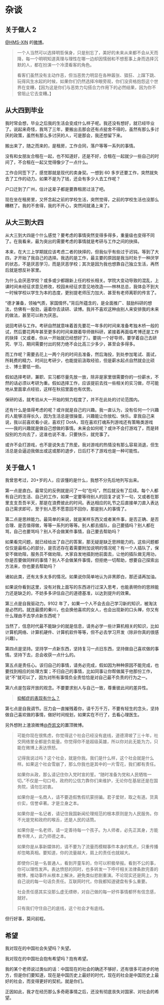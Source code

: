 # 杂谈

## 关于做人 2

[@HMS-XIN](https://weibo.com/u/2809151872) 的[微博](https://weibo.com/2809151872/JrqmppZQj)。

> 一个人当然可以选择明哲保身，只是别忘了，美好的未来从来都不会从天而降，每一个明明知道真理与理性在哪一边却因懦弱和不想惹事上身而选择沉默的人，都在扮演一个冷漠看客的角色。
>
> 看客们虽然没有主动作恶，但当恶势力明显在各种嚣张、猖狂、上蹿下跳、玩得风生水起的时候，如果你们仍然选择冷眼旁观，你们没资格抱怨这个世界在变糟，【因为这是你们与恶势力勾搭合力作用下的必然结果，因为你不曾阻止它去变糟。】

## 从大四到毕业

我时常会想，毕业之后我的生活会变成什么样子呢。我还没有想好，就已经毕业了。说起来奇怪，我骂了三年，要搬出去那会还有点挺舍不得的，虽然有那么多讨厌的政策，虽然有那么多讨厌的人，可是那会，我还想留下来。

搬出来了，随之而来的，是租房，工作合同，落户等等一系列的事情。

没有和女朋友合租在一起，也不知道好，还是不好，合租在一起就少一些自己的时间了，不合租在一起又觉得像少了一点什么。

工作合同签下了，感觉那就是现代的卖身契。一想到 60 多岁还要工作，突然就失去了工作的动力。如果不是为了钱，还会有多少人去工作呢？

户口迁到了广州，估计这辈子都是要靠租房过活了吧。

现在坐在租房里，又怀念起之前的学校生活，突然觉得，之前的学校生活也没那么糟糕了。我的不舍得，我的不开心，突然间就涌上来了。

## 从大三到大四

从大三到大四是个什么感觉？要考虑的事情突然变得多得多，重量级也变得不同了。在我看来，最为突出的需要考虑的事情就是考研与工作之间的抉择。

本来，在大三上学期就应该考虑二者的抉择的，但我似乎有些过于迟钝。等到了大四，才开始了我自己的选择。我选的是工作，最主要的原因是我当时处于一种厌学的状态，不是厌恶学习，而是厌恶学校；其次是因为我也想靠自己独立生活，再然后就是想反补家里。

为什么会厌恶学校？或多或少都跟新上任的校长相关。学院大变动导致的混乱，上课时间未经征求意见修改，校园未经征求意见地改造——林林总总，我体会不到大一时候学校以学生为本的态度，更别提老师压力加大、甚至有老师离职的传言了。

“德才兼备，领袖气质，家国情怀。”背后所蕴含的，是全面推广、鼓励科研的想法，仿佛有一股劲，逼着你去读研、读博。我并不喜欢这种由别人来安排我的未来的做法，甚至可以称为厌恶。

说回考研与工作。考研自然就意味着首先要花一年多的时间来准备考独木桥一般的试，然后要花两年甚至更多的时间来跟着导师做科研，紧接着再面临考博还是工作的抉择（又或者，你从一开始就已经想好了）。要挑一个好导师，要学着自己去研究、学习，期间需要付出的努力绝不会比高三少多少，甚至会多得多。

而工作呢？需要去花上一两个月的时间去准备，然后海投，到处参加笔试、面试，所耗费的精力、时间比考研少，也能提前汲取经验，但是薪水起点自然就会比硕士、博士要低一些。

假如选择考研，兼职、实习都尽量先放一放，除非是家里很需要你的一份薪水，不然的话必须以考研为重。假如选择工作，应该提前去找一些相关的实习做，尽可能地从里面拿点经验，这样在秋招里面也有优势。

保研的话，就考验从大一开始的努力程度了，并不在此处的讨论范围内。

还有什么是值得考虑的呢？或许就是自己的兴趣。我一直认为，没有任何一个兴趣的人能够活得长久，因为生活总是很操蛋，兴趣能让你放松、快乐。拿我自己来说，我以前喜欢看小说，喜欢打 DotA，现在喜欢打魂系列游戏还有策略类游戏——我的兴趣就是做自己想做的事情。未来会如何呢？或许不会打游戏了，而是转投别的方向去了，这谁也说不准，只要快乐，就完事了。

或许不会打游戏，也不是说失去了热爱。我对游戏的热情没有那么容易消退，但生活总是会逼迫我做出或这或那的退步，日后打不了游戏也是一种可能性。

## 关于做人 1

我曾思考过，20+岁的人，应该懂的是什么，我想不分先后地列写出来。

第一点是直白。最常见的反例就是问了一句“在吗”，然后就没有了后续。每个人都有自己的生活、自己的工作，如果一定要等待别人的回复才说下一句，又或者在那里支支吾吾半天，那是在浪费彼此的时间。表达相应的礼节之后直接单刀直入表达自己需求即可，至于别人愿不愿意回不回你，那是别人的事情了。

第二点是思辨能力。最简单的来说，就是某样东西又或者某件事，是否正确、是否合理、是否值得做，等等一系列的等等。别人都去插队，自己要插吗？别人都在骂，自己也要骂吗？别人不会做某件事情，自己要去帮助吗？

如果看完问题，就已经给出了自己的答案，那无疑是缺乏思辨能力的。这些问题都仅仅是最核心的部分，是否还存在着需要附加说明的情况呢？有一个人插队了，保安不做劝阻，服务员不做劝阻，大家自发地插到他前面去，让他的插队做无用功，你是否要做同样的事情？别人不会做某件事情，但拒绝一切帮助，想要自己探索出方法来，你也要去帮助吗？

诸如此类，还有太多太多的情况。如果说你简单地认为非黑即白，那还请再加油。

如果说你看到这里，没有对我上面写的东西进行过深入思考，也能表明你的思辨能力还是缺乏的，不妨多多评估自己的道德基准，以达到提升的效果。

第三点是自我驱动力。9102 年了，如果一个人不会去自己学习新的知识，被淘汰是必然的。就连最摸的秦川，也会换他喜欢的女人，也会出现新的口头禅，你又有什么理由不去学点新东西呢？

当然了，信息时代最不能缺少的就是信息，请务必学一些计算机相关的知识，比如计算机网络、计算机硬件、计算机软件等等，但不必去学习开发（除非你真的很感兴趣）。

第四点是坚持。坚持学一点新东西，坚持复习一点旧东西，坚持做自己喜欢做的事情。坚持下去，总会收获一点什么的。

第五点是责任心。该归自己的事情，请务必完成，假如因为种种原因不能完成，也要找到相应的处理方案；不归自己的事情，比如同事让你帮做属于他那份工作，说“不”就可以了，因为对所有事情负全责恰恰是对自己最不负责的行为之一。

第六点是包容开放的观念。不要要求别人与自己一致，尊重彼此间的差异性。

> [抑郁症的表现有什么？](https://www.zhihu.com/question/20181996)

第七点是自我调节。压力会一直摧残着你，请千万千万，不要有轻生的念头，坚持做自己喜欢做的事情，做好时间规划，如果实在不行了，去看心理医生。

另外想附上渣浪微博[@乔凯文](https://weibo.com/u/6038922387?is_all=1)的置顶微博。

> 可能你现在很焦虑，你觉得这个社会已经没有底线，道德滑坡了三十年，社交网络里全都是负能量。你觉得你不是超级英雄，所以你对此无能为力，只能在微博上表达愤怒。
>
> 记得我说过吗？这个社会，就是你我。我们是什么样，这个社会就是什么样。如果这个社会雪崩了，那么你我也是其中的一片雪花，我们都有责任。
>
> 如果你从政，那么请记住你入党时宣的誓。“随时准备为党和人民牺牲一切。”不仅是一句口号。政府的公信力靠你们来维护，无论你在基层还是在国务院，请勿忘初衷。
>
> 如果你是一名商人，请不要造假售假坑蒙拐骗。君子爱财，取之有道。货真价实，信誉卓著。才是立身之本。
>
> 如果你是一名记者，请记住我国新闻伦理规范的根本原则是为人民服务。你不光是党和政府的喉舌，还是人民的话筒。
>
> 如果你是一名老师，请一定善待每一个孩子。为人师者，必先正其身，方能教书育人，此乃师德之本。
>
> 如果你是从事新媒体的，请不要为了流量而模糊事件本身的焦点，只重传播却忽略真相。要知道，你的流量越大，肩上的责任也就越大。
>
> 即使你只是一名普通人，看到开童车的，你可以积极举报。看到不公的事，你可以理性发声。表达愤怒的同时，也多转发一下呼吁相关法律条款完善的微博，推动事件从根本上解决，避免类似悲剧重演。不论现实还是网上，为自己说的每一句话负责任。互联网时代，你我都知道键盘有多么重要。
>
> 社会责任感其实没那么虚无缥缈，对自己做的每一好件事情都怀有信念感，就好。
>
> 只有我们守住自己的底线，这个社会才有底线。

但行好事，莫问前程。

## 希望

我对现在的中国社会失望吗？失望。

我对现在的中国社会抱有希望吗？抱有希望。

我的某个老师说过类似的话：中国现在的社会的确还不够好，还有很多可进步的地方，但是你们要知道，现在是中国历史上最好的时代，现在的社会是中国历史上最好的社会，而变得更好的契机，就是你们。

正因如此，我才在经历那么多奇葩事情之后，还没有彻底丧失对国家、对社会的希望。
